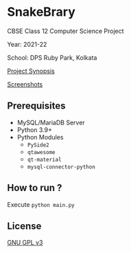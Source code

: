 # SnakeBrary

CBSE Class 12 Computer Science Project

Year: 2021-22

School: DPS Ruby Park, Kolkata

[Project Synopsis](https://raw.githubusercontent.com/rnayabed/SnakeBrary/master/synopsis.pdf)

[Screenshots](https://github.com/rnayabed/SnakeBrary/blob/master/screenshots/README.md)

## Prerequisites

* MySQL/MariaDB Server
* Python 3.9+
* Python Modules
    * `PySide2`
    * `qtawesome`
    * `qt-material`
    * `mysql-connector-python`

## How to run ?

Execute `python main.py`

## License

[GNU GPL v3](https://github.com/rnayabed/SnakeBrary/blob/master/LICENSE)